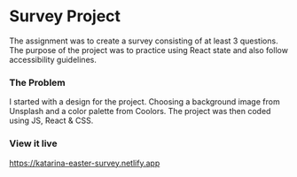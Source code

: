 # Survey Project

The assignment was to create a survey consisting of at least 3 questions. The purpose of the project was to practice using React state and also follow accessibility guidelines.

### The Problem

I started with a design for the project. Choosing a background image from Unsplash and a color palette from Coolors. The project was then coded using JS, React & CSS.

### View it live

https://katarina-easter-survey.netlify.app
